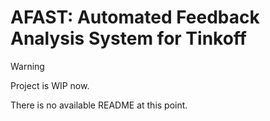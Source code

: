 # AFAST: Automated Feedback Analysis System for Tinkoff

> [!WARNING]
> Project is WIP now.
> 
> There is no available README at this point.
